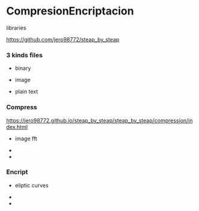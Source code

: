# CompresionEncriptacion


libraries

https://github.com/jero98772/steap_by_steap

### 3 kinds files

- binary

- image

- plain text

### Compress

https://jero98772.github.io/steap_by_steap/steap_by_steap/compression/index.html

- image fft 

-

-

### Encript


- eliptic curves

- 

- 
